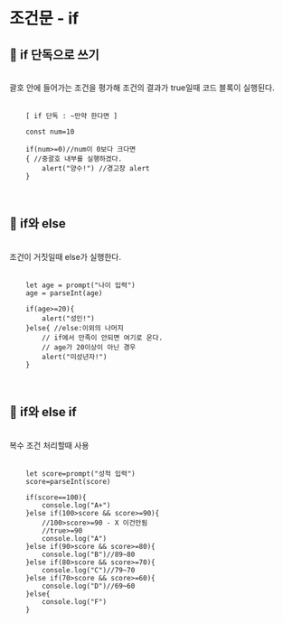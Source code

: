 # 조건문 - if

## 👀 if 단독으로 쓰기
<br>
괄호 안에 들어가는 조건을 평가해 조건의 결과가 true일때 코드 블록이 실행된다.<br>
<br>

        [ if 단독 : ~만약 한다면 ]

        const num=10

        if(num>=0)//num이 0보다 크다면
        { //중괄호 내부를 실행하겠다.
            alert("양수!") //경고창 alert
        }
<br>

## 👀 if와 else
<br>
조건이 거짓일때 else가 실행한다.<br>
<br>

        let age = prompt("나이 입력")
        age = parseInt(age)

        if(age>=20){
            alert("성인!")
        }else{ //else:이외의 나머지
            // if에서 만족이 안되면 여기로 온다.
            // age가 20이상이 아닌 경우
            alert("미성년자!")
        }

<br>

## 👀 if와 else if
<br>
복수 조건 처리할때 사용<br>
<br>

        let score=prompt("성적 입력")
        score=parseInt(score)

        if(score==100){
            console.log("A+")
        }else if(100>score && score>=90){
            //100>score>=90 - X 이건안됨
            //true>=90
            console.log("A")
        }else if(90>score && score>=80){
            console.log("B")//89~80
        }else if(80>score && score>=70){
            console.log("C")//79~70
        }else if(70>score && score>=60){
            console.log("D")//69~60
        }else{
            console.log("F")
        }